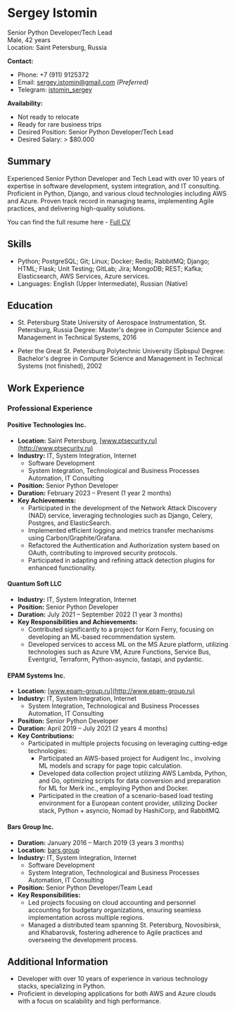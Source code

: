 # Sergey Istomin
Senior Python Developer/Tech Lead  
Male, 42 years  
Location: Saint Petersburg, Russia  

**Contact:**  
- Phone: +7 (911) 9125372  
- Email: sergey.istomin@gmail.com *(Preferred)*
- Telegram: [istomin_sergey](https://t.me/sergey_istomin)

**Availability:**  
- Not ready to relocate  
- Ready for rare business trips  
- Desired Position: Senior Python Developer/Tech Lead  
- Desired Salary: > $80.000 

## Summary
Experienced Senior Python Developer and Tech Lead with over 10 years of expertise in software development, system integration, and IT consulting. Proficient in Python, Django, and various cloud technologies including AWS and Azure. Proven track record in managing teams, implementing Agile practices, and delivering high-quality solutions.

You can find the full resume here - [Full CV](https://github.com/Neanderthal/sergey_istomin_cv/tree/main)

## Skills
- Python; PostgreSQL; Git; Linux; Docker; Redis; RabbitMQ; Django; HTML; Flask; Unit Testing; GitLab; Jira; MongoDB; REST; Kafka; Elasticsearch, AWS Services, Azure services.
- Languages: English (Upper Intermediate), Russian (Native)
   
## Education
- St. Petersburg State University of Aerospace Instrumentation, St. Petersburg, Russia
Degree: Master's degree in Computer Science and Management in Technical Systems, 2016

- Peter the Great St. Petersburg Polytechnic University (Spbspu)
Degree: Bachelor's degree in Computer Science and Management in Technical Systems (not finished), 2002

## Work Experience
### Professional Experience

#### Positive Technologies Inc.  
- **Location:** Saint Petersburg, [www.ptsecurity.ru](http://www.ptsecurity.ru)
- **Industry:** IT, System Integration, Internet
  - Software Development
  - System Integration, Technological and Business Processes Automation, IT Consulting
- **Position:** Senior Python Developer
- **Duration:** February 2023 – Present (1 year 2 months)
- **Key Achievements:**
  - Participated in the development of the Network Attack Discovery (NAD) service, leveraging technologies such as Django, Celery, Postgres, and ElasticSearch.
  - Implemented efficient logging and metrics transfer mechanisms using Carbon/Graphite/Grafana.
  - Refactored the Authentication and Authorization system based on OAuth, contributing to improved security protocols.
  - Participated in adapting and refining attack detection plugins for enhanced functionality.

#### Quantum Soft LLC 
- **Industry:** IT, System Integration, Internet
- **Position:** Senior Python Developer
- **Duration:** July 2021 – September 2022 (1 year 3 months)
- **Key Responsibilities and Achievements:**
  - Contributed significantly to a project for Korn Ferry, focusing on developing an ML-based recommendation system.
  - Developed services to access ML on the MS Azure platform, utilizing technologies such as Azure VM, Azure Functions, Service Bus, Eventgrid, Terraform, Python-asyncio, fastapi, and pydantic.

#### EPAM Systems Inc. 
- **Location:** [www.epam-group.ru](http://www.epam-group.ru)
- **Industry:** IT, System Integration, Internet
  - System Integration, Technological and Business Processes Automation, IT Consulting
- **Position:** Senior Python Developer
- **Duration:** April 2019 – July 2021 (2 years 4 months)
- **Key Contributions:**
  - Participated in multiple projects focusing on leveraging cutting-edge technologies:
    - Participated an AWS-based project for Audigent Inc., involving ML models and scrapy for page topic calculation.
    - Developed data collection project utilizing AWS Lambda, Python, and Go, optimizing scripts for data conversion and preparation for ML for Merk inc., employing Python and Docker.
    - Participated in the creation of a scenario-based load testing environment for a European content provider, utilizing Docker stack, Python + asyncio, Nomad by HashiCorp, and RabbitMQ.

#### Bars Group Inc.
- **Duration:** January 2016 – March 2019 (3 years 3 months)
- **Location:** [bars.group](http://bars.group)
- **Industry:** IT, System Integration, Internet
  - Software Development
  - System Integration, Technological and Business Processes Automation, IT Consulting
- **Position:** Senior Python Developer/Team Lead
- **Key Responsibilities:**
  - Led projects focusing on cloud accounting and personnel accounting for budgetary organizations, ensuring seamless implementation across multiple regions.
  - Managed a distributed team spanning St. Petersburg, Novosibirsk, and Khabarovsk, fostering adherence to Agile practices and overseeing the development process.

## Additional Information

- Developer with over 10 years of experience in various technology stacks, specializing in Python.  
- Proficient in developing applications for both AWS and Azure clouds with a focus on scalability and high performance.

